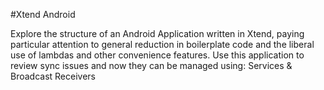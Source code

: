 #Xtend Android

Explore the structure of an Android Application written in Xtend, paying particular attention to general reduction in boilerplate code and the liberal use of lambdas and other convenience features. Use this application to review sync issues and now they can be managed using: Services & Broadcast Receivers
